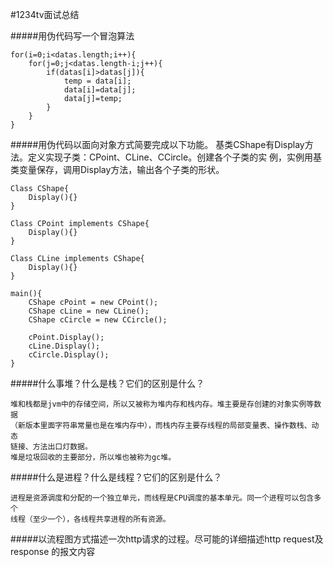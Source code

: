 #1234tv面试总结

#####用伪代码写一个冒泡算法
```
for(i=0;i<datas.length;i++){  
    for(j=0;j<datas.length-i;j++){
        if(datas[i]>datas[j]){
            temp = data[i];
            data[i]=data[j];
            data[j]=temp;
        }
    }  
}
```

#####用伪代码以面向对象方式简要完成以下功能。
基类CShape有Display方法。定义实现子类：CPoint、CLine、CCircle。创建各个子类的实
例，实例用基类变量保存，调用Display方法，输出各个子类的形状。
```
Class CShape{
    Display(){}
}

Class CPoint implements CShape{
    Display(){}
}

Class CLine implements CShape{
    Display(){}
}

main(){
    CShape cPoint = new CPoint();
    CShape cLine = new CLine();
    CShape cCircle = new CCircle();
    
    cPoint.Display();
    cLine.Display();
    cCircle.Display();
}
```

#####什么事堆？什么是栈？它们的区别是什么？
```
堆和栈都是jvm中的存储空间，所以又被称为堆内存和栈内存。堆主要是存创建的对象实例等数据
（新版本里面字符串常量也是在堆内存中），而栈内存主要存线程的局部变量表、操作数栈、动态
链接、方法出口灯数据。
堆是垃圾回收的主要部分，所以堆也被称为gc堆。
```

#####什么是进程？什么是线程？它们的区别是什么？
```
进程是资源调度和分配的一个独立单元，而线程是CPU调度的基本单元。同一个进程可以包含多个
线程（至少一个），各线程共享进程的所有资源。
```

#####以流程图方式描述一次http请求的过程。尽可能的详细描述http request及response  的报文内容